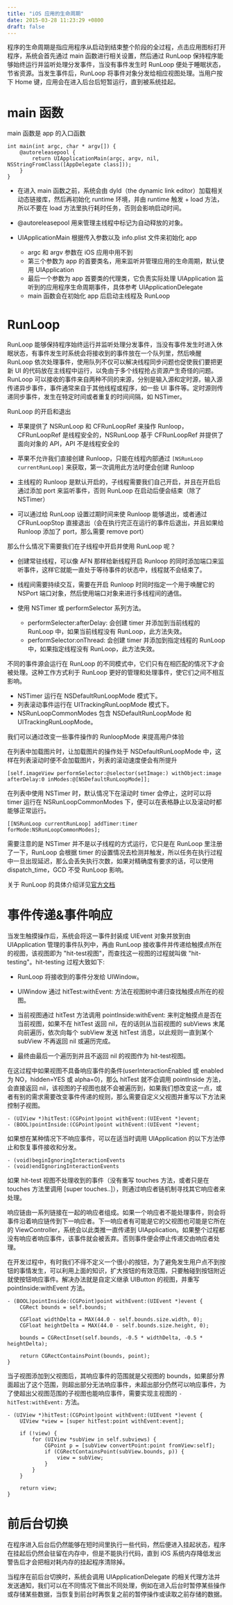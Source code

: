 ```yaml
---
title: "iOS 应用的生命周期"
date: 2015-03-28 11:23:29 +0800
draft: false
---
```


程序的生命周期是指应用程序从启动到结束整个阶段的全过程，点击应用图标打开程序，系统会首先通过 main 函数进行相关设置，然后通过 RunLoop 保持程序能够始终运行并监听处理分发事件，当没有事件发生时 RunLoop 便处于睡眠状态，节省资源。当发生事件后，RunLoop 将事件对象分发给相应视图处理。当用户按下 Home 键，应用会在进入后台后短暂运行，直到被系统挂起。

# main 函数
main 函数是 app 的入口函数   

```objc
int main(int argc, char * argv[]) {
    @autoreleasepool {
        return UIApplicationMain(argc, argv, nil, NSStringFromClass([AppDelegate class]));
    }
}
```  

- 在进入 main 函数之前，系统会由 dyld（the dynamic link editor）加载相关动态链接库，然后再初始化 runtime 环境，并由 runtime 触发 + load 方法，所以不要在 load 方法里执行耗时任务，否则会影响启动时间。

- @autoreleasepool 用来管理主线程中标记为自动释放的对象。

- UIApplicationMain 根据传入参数以及 info.plist 文件来初始化 app  
	- argc 和 argv 参数在 iOS 应用中用不到
	- 第三个参数为 app 的首要类名，用来监听并管理应用的生命周期，默认使用 UIApplication
	- 最后一个参数为 app 首要类的代理类，它负责实际处理 UIApplication 监听到的应用程序生命周期事件，具体参考 UIApplicationDelegate
	- main 函数会在初始化 app 后启动主线程及 RunLoop

# RunLoop
RunLoop 能够保持程序始终运行并监听处理分发事件，当没有事件发生时进入休眠状态，有事件发生时系统会将接收到的事件放在一个队列里，然后唤醒 RunLoop 依次处理事件，使用队列不仅可以解决线程同步问题也促使我们要把更新 UI 的代码放在主线程中运行，以免由于多个线程抢占资源产生奇怪的问题。RunLoop 可以接收的事件来自两种不同的来源，分别是输入源和定时源，输入源传递异步事件，事件通常来自于其他线程或程序，如一些 UI 事件等。定时源则传递同步事件，发生在特定时间或者重复的时间间隔，如 NSTimer。

RunLoop 的开启和退出

- 苹果提供了 NSRunLoop 和 CFRunLoopRef 来操作 Runloop，CFRunLoopRef 是线程安全的，NSRunLoop 基于 CFRunLoopRef 并提供了面向对象的 API，API 不是线程安全的

- 苹果不允许我们直接创建 Runloop，只能在线程内部通过 `[NSRunLoop currentRunLoop]` 来获取，第一次调用此方法时便会创建 Runloop

- 主线程的 Runloop 是默认开启的，子线程需要我们自己开启，并且在开启后通过添加 port 来监听事件，否则 RunLoop 在启动后便会结束（除了 NSTimer）

- 可以通过给 RunLoop 设置过期时间来使 Runloop 能够退出，或者通过 CFRunLoopStop 直接退出（会在执行完正在运行的事件后退出，并且如果给 Runloop 添加了 port，那么需要 remove port）

那么什么情况下需要我们在子线程中开启并使用 RunLoop 呢？

- 创建常驻线程，可以像 AFN 那样给新线程开启 Runloop 的同时添加端口来监听事件，这样它就能一直处于等待事件的状态中，线程就不会结束了。

- 线程间需要持续交互，需要在开启 Runloop 时同时指定一个用于唤醒它的 NSPort 端口对象，然后使用端口对象来进行多线程间的通信。

- 使用 NSTimer 或 performSelector 系列方法。
	- performSelecter:afterDelay: 会创建 timer 并添加到当前线程的 RunLoop 中，如果当前线程没有 RunLoop，此方法失效。
	- performSelector:onThread: 会创建 timer 并添加到指定线程的 RunLoop 中，如果指定线程没有 RunLoop，此方法失效。

不同的事件源会运行在 RunLoop 的不同模式中，它们只有在相匹配的情况下才会被处理。这种工作方式利于 RunLoop 更好的管理和处理事件，使它们之间不相互影响。

- NSTimer 运行在 NSDefaultRunLoopMode 模式下。
- 列表滚动事件运行在 UITrackingRunLoopMode 模式下。
- NSRunLoopCommonModes 包含 NSDefaultRunLoopMode 和 UITrackingRunLoopMode。 

我们可以通过改变一些事件操作的 RunloopMode 来提高用户体验

在列表中加载图片时，让加载图片的操作处于 NSDefaultRunLoopMode 中，这样在列表滚动时便不会加载图片，列表的滚动速度便会有所提升

```objc
[self.imageView performSelector:@selector(setImage:) withObject:image afterDelay:0 inModes:@[NSDefaultRunLoopMode]];
```

在列表中使用 NSTimer 时，默认情况下在滚动时 timer 会停止，这时可以将 timer 运行在 NSRunLoopCommonModes 下，便可以在表格静止以及滚动时都能够正常运行。

```objc
[[NSRunLoop currentRunLoop] addTimer:timer forMode:NSRunLoopCommonModes];
```

需要注意的是 NSTimer 并不是以子线程的方式运行，它只是在 RunLoop 里注册了一下，RunLoop 会根据 timer 的设置情况去检测并触发，所以任务在执行过程中一旦出现延迟，那么会丢失执行次数，如果对精确度有要求的话，可以使用 dispatch_time，GCD 不受 RunLoop 影响。 

关于 RunLoop 的具体介绍详见[官方文档](https://developer.apple.com/library/content/documentation/Cocoa/Conceptual/Multithreading/RunLoopManagement/RunLoopManagement.html#//apple_ref/doc/uid/10000057i-CH16-SW1)

# 事件传递&事件响应
当发生触摸操作后，系统会将这一事件封装成 UIEvent 对象并放到由 UIApplication 管理的事件队列中，再由 RunLoop 接收事件并传递给触摸点所在的视图，该视图即为 "hit-test视图"，而查找这一视图的过程就叫做 "hit-testing"。hit-testing 过程大致如下: 
 
- RunLoop 将接收到的事件分发给 UIWindow。

- UIWindow 通过 hitTest:withEvent: 方法在视图树中递归查找触摸点所在的视图。

- 当前视图通过 hitTest 方法调用 pointInside:withEvent: 来判定触摸点是否在当前视图，如果不在 hitTest 返回 nil，在的话则从当前视图的 subViews 末尾向前遍历，依次向每个 subView 发送 hitTest 消息，以此规则一直到某个 subView 不再返回 nil 或遍历完成。

- 最终由最后一个遍历到并且不返回 nil 的视图作为 hit-test视图。

在这过程中如果视图不具备响应事件的条件(userInteractionEnabled 或 enabled 为 NO，hidden=YES 或 alpha=0)，那么 hitTest 就不会调用 pointInside 方法，会直接返回 nil，该视图的子视图也就不会被遍历到，如果我们想改变这一点，或者有别的需求需要改变事件传递的规则，那么需要自定义父视图并重写以下方法来控制子视图。

```objc
- (UIView *)hitTest:(CGPoint)point withEvent:(UIEvent *)event;
- (BOOL)pointInside:(CGPoint)point withEvent:(UIEvent *)event;
```

如果想在某种情况下不响应事件，可以在适当时调用 UIApplication 的以下方法停止和恢复事件接收和分发。

```objc
- (void)beginIgnoringInteractionEvents
- (void)endIgnoringInteractionEvents
```

如果 hit-test 视图不处理收到的事件（没有重写 touches 方法，或者只是在 touches 方法里调用 [super touches..]），则通过响应者链机制寻找其它响应者来处理。

响应链由一系列链接在一起的响应者组成。如果一个响应者不能处理事件，则会将事件沿着响应链传到下一响应者。下一响应者有可能是它的父视图也可能是它所在的 ViewController，系统会以此类推一直传递到 UIApplication。如果整个过程都没有响应者响应事件，该事件就会被丢弃。否则事件便会停止传递交由响应者处理。

在开发过程中，有时我们不得不定义一个很小的按钮，为了避免发生用户点不到按钮的事情发生，可以利用上面的知识，扩大按钮的有效范围，只要触碰到按钮附近就使按钮响应事件。解决办法就是自定义继承 UIButton 的视图，并重写 pointInside:withEvent 方法。

```objc
- (BOOL)pointInside:(CGPoint)point withEvent:(UIEvent *)event {
    CGRect bounds = self.bounds;

    CGFloat widthDelta = MAX(44.0 - self.bounds.size.width, 0);
    CGFloat heightDelta = MAX(44.0 - self.bounds.size.height, 0);

    bounds = CGRectInset(self.bounds, -0.5 * widthDelta, -0.5 * heightDelta);

    return CGRectContainsPoint(bounds, point);
}
```

当子视图添加到父视图后，其响应事件的范围就是父视图的 bounds，如果部分界面超出了这个范围，则超出部分无法响应事件，未超出部分仍然可以响应事件，为了使超出父视图范围的子视图也能响应事件，需要实现主视图的 `- hitTest:withEvent:` 方法。

```objc
- (UIView *)hitTest:(CGPoint)point withEvent:(UIEvent *)event {
    UIView *view = [super hitTest:point withEvent:event];
    
    if (!view) {
        for (UIView *subView in self.subviews) {
            CGPoint p = [subView convertPoint:point fromView:self];
            if (CGRectContainsPoint(subView.bounds, p)) {
                view = subView;
            }
        }
    }
    
    return view;
}
```

# 前后台切换
在程序进入后台后仍然能够在短时间里执行一些代码，然后便进入挂起状态，程序在挂起后仍然会驻留在内存中，但是不能执行代码，直到 iOS 系统内存降低发出警告后才会把相对耗内存的挂起程序清除掉。  

当程序在前后台切换时，系统会调用 UIApplicationDelegate 的相关代理方法并发送通知，我们可以在不同情况下做出不同处理，例如在进入后台时暂停某些操作或存储某些数据，当恢复到前台时再恢复之前的暂停操作或读取之前存储的数据。


